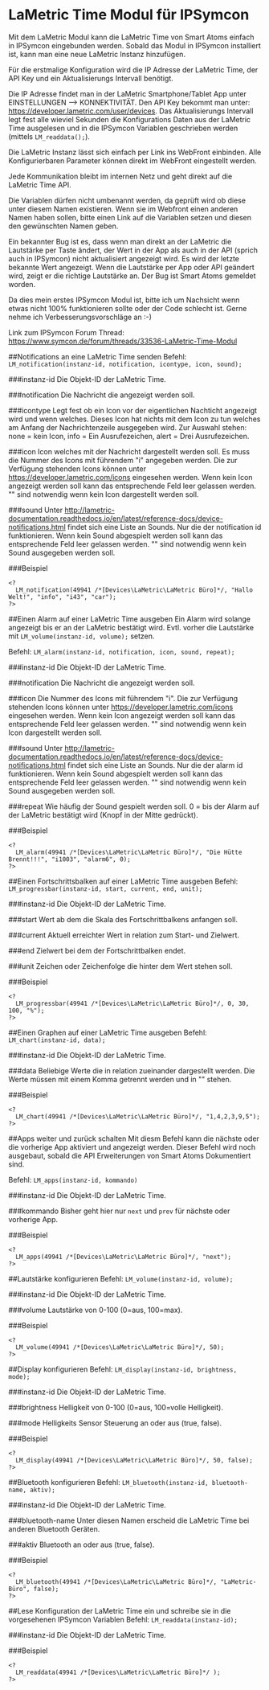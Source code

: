 # LaMetric Time Modul für IPSymcon

Mit dem LaMetric Modul kann die LaMetric Time von Smart Atoms einfach in IPSymcon eingebunden werden.
Sobald das Modul in IPSymcon installiert ist, kann man eine neue LaMetric Instanz hinzufügen.

Für die erstmalige Konfiguration wird die IP Adresse der LaMetric Time, der API Key und ein Aktualisierungs Intervall benötigt.

Die IP Adresse findet man in der LaMetric Smartphone/Tablet App unter EINSTELLUNGEN --> KONNEKTIVITÄT.
Den API Key bekommt man unter: https://developer.lametric.com/user/devices.
Das Aktualisierungs Intervall legt fest alle wieviel Sekunden die Konfigurations Daten aus der LaMetric Time ausgelesen und in die IPSymcon Variablen geschrieben werden (mittels `LM_readdata();`).

Die LaMetric Instanz lässt sich einfach per Link ins WebFront einbinden. Alle Konfigurierbaren Parameter können direkt im WebFront eingestellt werden.

Jede Kommunikation bleibt im internen Netz und geht direkt auf die LaMetric Time API.

Die Variablen dürfen nicht umbenannt werden, da geprüft wird ob diese unter diesem Namen existieren. Wenn sie im Webfront einen anderen Namen haben sollen, bitte einen Link auf die Variablen setzen und diesen den gewünschten Namen geben.

Ein bekannter Bug ist es, dass wenn man direkt an der LaMetric die Lautstärke per Taste ändert, der Wert in der App als auch in der API (sprich auch in IPSymcon) nicht aktualisiert angezeigt wird. Es wird der letzte bekannte Wert angezeigt. Wenn die Lautstärke per App oder API geändert wird, zeigt er die richtige Lautstärke an. Der Bug ist Smart Atoms gemeldet worden.

Da dies mein erstes IPSymcon Modul ist, bitte ich um Nachsicht wenn etwas nicht 100% funktionieren sollte oder der Code schlecht ist. Gerne nehme ich Verbesserungsvorschläge an :-)

Link zum IPSymcon Forum Thread: https://www.symcon.de/forum/threads/33536-LaMetric-Time-Modul

##Notifications an eine LaMetric Time senden
Befehl: `LM_notification(instanz-id, notification, icontype, icon, sound);`

###instanz-id
Die Objekt-ID der LaMetric Time.

###notification
Die Nachricht die angezeigt werden soll.

###icontype
Legt fest ob ein Icon vor der eigentlichen Nachticht angezeigt wird und wenn welches. Dieses Icon hat nichts mit dem Icon zu tun welches am Anfang der Nachrichtenzeile ausgegeben wird.
Zur Auswahl stehen: none = kein Icon, info = Ein Ausrufezeichen, alert = Drei Ausrufezeichen.

###icon
Icon welches mit der Nachricht dargestellt werden soll. Es muss die Nummer des Icons mit führendem "i" angegeben werden.
Die zur Verfügung stehenden Icons können unter https://developer.lametric.com/icons eingesehen werden.
Wenn kein Icon angezeigt werden soll kann das entsprechende Feld leer gelassen werden. "" sind notwendig wenn kein Icon dargestellt werden soll.

###sound
Unter http://lametric-documentation.readthedocs.io/en/latest/reference-docs/device-notifications.html findet sich eine Liste an Sounds. Nur die der notification id funktionieren.
Wenn kein Sound abgespielt werden soll kann das entsprechende Feld leer gelassen werden. "" sind notwendig wenn kein Sound ausgegeben werden soll.

###Beispiel
```
<?
  LM_notification(49941 /*[Devices\LaMetric\LaMetric Büro]*/, "Hallo Welt!", "info", "i43", "car");
?>
```
##Einen Alarm auf einer LaMetric Time ausgeben
Ein Alarm wird solange angezeigt bis er an der LaMetric bestätigt wird.
Evtl. vorher die Lautstärke mit `LM_volume(instanz-id, volume);` setzen.

Befehl: `LM_alarm(instanz-id, notification, icon, sound, repeat);`

###instanz-id
Die Objekt-ID der LaMetric Time.

###notification
Die Nachricht die angezeigt werden soll.

###icon
Die Nummer des Icons mit führendem "i".
Die zur Verfügung stehenden Icons können unter https://developer.lametric.com/icons eingesehen werden.
Wenn kein Icon angezeigt werden soll kann das entsprechende Feld leer gelassen werden. "" sind notwendig wenn kein Icon dargestellt werden soll.

###sound
Unter http://lametric-documentation.readthedocs.io/en/latest/reference-docs/device-notifications.html findet sich eine Liste an Sounds. Nur die der alarm id funktionieren.
Wenn kein Sound abgespielt werden soll kann das entsprechende Feld leer gelassen werden. "" sind notwendig wenn kein Sound ausgegeben werden soll.

###repeat
Wie häufig der Sound gespielt werden soll. 0 = bis der Alarm auf der LaMetric bestätigt wird (Knopf in der Mitte gedrückt).

###Beispiel
```
<?
  LM_alarm(49941 /*[Devices\LaMetric\LaMetric Büro]*/, "Die Hütte Brennt!!!", "i1003", "alarm6", 0);
?>
```

##Einen Fortschrittsbalken auf einer LaMetric Time ausgeben
Befehl: `LM_progressbar(instanz-id, start, current, end, unit);`

###instanz-id
Die Objekt-ID der LaMetric Time.

###start
Wert ab dem die Skala des Fortschrittbalkens anfangen soll.

###current
Aktuell erreichter Wert in relation zum Start- und Zielwert.

###end
Zielwert bei dem der Fortschrittbalken endet.

###unit
Zeichen oder Zeichenfolge die hinter dem Wert stehen soll.

###Beispiel
```
<?
  LM_progressbar(49941 /*[Devices\LaMetric\LaMetric Büro]*/, 0, 30, 100, "%");
?>
```

##Einen Graphen auf einer LaMetric Time ausgeben
Befehl: `LM_chart(instanz-id, data);`

###instanz-id
Die Objekt-ID der LaMetric Time.

###data
Beliebige Werte die in relation zueinander dargestellt werden. Die Werte müssen mit einem Komma getrennt werden und in "" stehen.

###Beispiel
```
<?
  LM_chart(49941 /*[Devices\LaMetric\LaMetric Büro]*/, "1,4,2,3,9,5");
?>
```

##Apps weiter und zurück schalten
Mit diesm Befehl kann die nächste oder die vorherige App aktiviert und angezeigt werden. Dieser Befehl wird noch ausgebaut, sobald die API Erweiterungen von Smart Atoms Dokumentiert sind.

Befehl: `LM_apps(instanz-id, kommando)`

###instanz-id
Die Objekt-ID der LaMetric Time.

###kommando
Bisher geht hier nur `next` und `prev` für nächste oder vorherige App.

###Beispiel
```
<?
  LM_apps(49941 /*[Devices\LaMetric\LaMetric Büro]*/, "next");
?>
```
##Lautstärke konfigurieren
Befehl: `LM_volume(instanz-id, volume);`

###instanz-id
Die Objekt-ID der LaMetric Time.

###volume
Lautstärke von 0-100 (0=aus, 100=max).

###Beispiel
```
<?
  LM_volume(49941 /*[Devices\LaMetric\LaMetric Büro]*/, 50);
?>
```


##Display konfigurieren
Befehl: `LM_display(instanz-id, brightness, mode);`

###instanz-id
Die Objekt-ID der LaMetric Time.

###brightness
Helligkeit von 0-100 (0=aus, 100=volle Helligkeit).

###mode
Helligkeits Sensor Steuerung an oder aus (true, false).

###Beispiel
```
<?
  LM_display(49941 /*[Devices\LaMetric\LaMetric Büro]*/, 50, false);
?>
```

##Bluetooth konfigurieren
Befehl: `LM_bluetooth(instanz-id, bluetooth-name, aktiv);`

###instanz-id
Die Objekt-ID der LaMetric Time.

###bluetooth-name
Unter diesen Namen erscheid die LaMetric Time bei anderen Bluetooth Geräten.

###aktiv
Bluetooth an oder aus (true, false).

###Beispiel
```
<?
  LM_bluetooth(49941 /*[Devices\LaMetric\LaMetric Büro]*/, "LaMetric-Büro", false);
?>
```

##Lese Konfiguration der LaMetric Time ein und schreibe sie in die vorgesehenen IPSymcon Variablen
Befehl: `LM_readdata(instanz-id);`

###instanz-id
Die Objekt-ID der LaMetric Time.

###Beispiel
```
<?
  LM_readdata(49941 /*[Devices\LaMetric\LaMetric Büro]*/ );
?>
```
